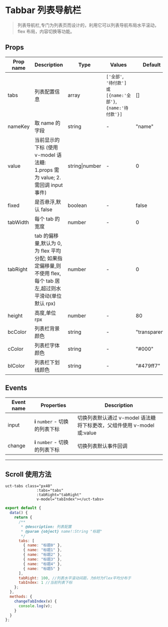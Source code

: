 # Tabbar 列表导航栏

> 列表导航栏,专门为列表页而设计的，利用它可以列表导航布局水平滚动，flex 布局，内容切换等功能。

## Props

| Prop name | Description                                                                                                     | Type           | Values                                                       | Default       |
| --------- | --------------------------------------------------------------------------------------------------------------- | -------------- | ------------------------------------------------------------ | ------------- |
| tabs      | 列表配置信息                                                                                                    | array          | `['全部'`, `'待付款'] 或 [{name:'全部'}`, `{name:'待付款'}]` | []            |
| nameKey   | 取 name 的字段                                                                                                  | string         | -                                                            | "name"        |
| value     | 当前显示的下标 (使用 v-model 语法糖: 1.props 需为 value; 2.需回调 input 事件)                                   | string\|number | -                                                            | 0             |
| fixed     | 是否悬浮,默认 false                                                                                             | boolean        | -                                                            | false         |
| tabWidth  | 每个 tab 的宽度                                                                                                 | number         | -                                                            | 0             |
| tabRight  | tab 的偏移量,默认为 0,为 flex 平均分配; 如果指定偏移量,则不使用 flex,每个 tab 居左,超过则水平滑动(单位默认 rpx) | number         | -                                                            | 0             |
| height    | 高度,单位 rpx                                                                                                   | number         | -                                                            | 80            |
| bcColor   | 列表栏背景颜色                                                                                                  | string         | -                                                            | "transparent" |
| cColor    | 列表栏字体颜色                                                                                                  | string         | -                                                            | "#000"        |
| blColor   | 列表栏下划线颜色                                                                                                | string         | -                                                            | "#479ff7"     |

## Events

| Event name | Properties                      | Description                                                            |
| ---------- | ------------------------------- | ---------------------------------------------------------------------- |
| input      | **i** `number` - 切换的列表下标 | 切换列表默认通过 v-model 语法糖将下标更改，父组件使用 v-model 或:value |
| change     | **i** `number` - 切换的列表下标 | 切换列表默认事件回调                                                   |

---

<!--
 * @Version: 1.0.0
 * @Author: 祸灵
 * @LastEditors: 祸灵
 * @Date: 2021-04-13 16:08:09
 * @LastEditTime: 2021-04-16 11:38:43
 * @Description:
-->

## Scroll 使用方法

```vue
uct-tabs class="px40"
              :tabs="tabs"
              :tabRight="tabRight"
              v-model="tabIndex"></uct-tabs>
```

```js
export default {
  data() {
    return {
      /**
       * @description: 列表配置
       * @param {object} name!:String "标题"
       */
      tabs: [
        { name: "标题0" },
        { name: "标题1" },
        { name: "标题2" },
        { name: "标题3" },
        { name: "标题4" },
        { name: "标题5" }
      ],
      tabRight: 100, //列表水平滚动间距，为0时为flex平均分布于
      tabIndex: 1 //当前列表下标
    };
  },
  methods: {
    changeTabIndex(v) {
      console.log(v);
    }
  }
};
```
